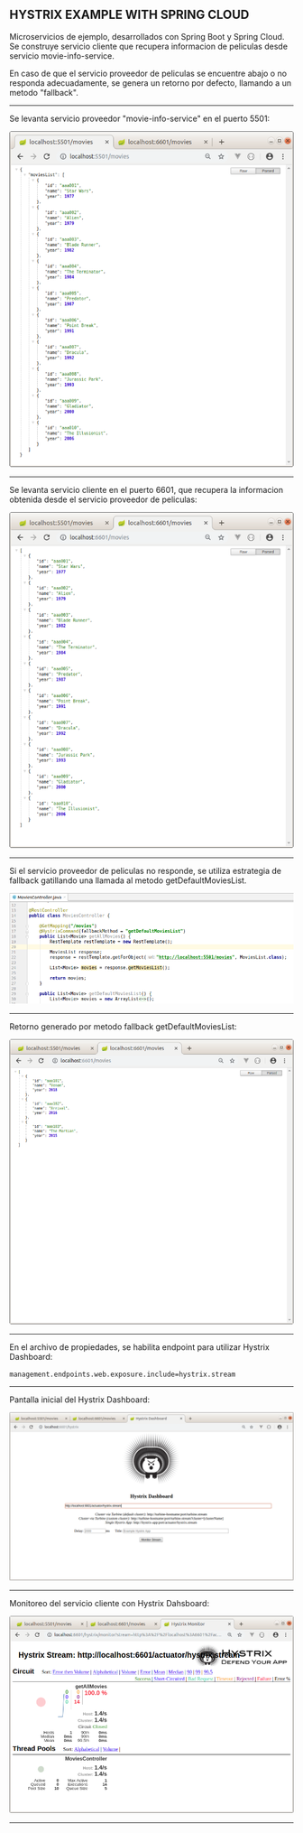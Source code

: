 HYSTRIX EXAMPLE WITH SPRING CLOUD
--------------------------------------------------------------------------------------------------------------------

Microservicios de ejemplo, desarrollados con Spring Boot y Spring Cloud.
Se construye servicio cliente que recupera informacion de peliculas desde servicio movie-info-service.

En caso de que el servicio proveedor de peliculas se encuentre abajo o no responda adecuadamente,
se genera un retorno por defecto, llamando a un metodo "fallback".

--------------------------------------------------------------------------------------------------------------------

Se levanta servicio proveedor "movie-info-service" en el puerto 5501:

![Screenshot Movies](screenshots/movies-info-service.png)

--------------------------------------------------------------------------------------------------------------------

Se levanta servicio cliente en el puerto 6601, que recupera la informacion
obtenida desde el servicio proveedor de peliculas:

![Screenshot HystrixService](screenshots/hystrix-movies-service.png)

--------------------------------------------------------------------------------------------------------------------

Si el servicio proveedor de peliculas no responde, se utiliza estrategia de fallback
gatillando una llamada al metodo getDefaultMoviesList.

![Screenshot FallbackMethod](screenshots/fallback-method.png)

--------------------------------------------------------------------------------------------------------------------

Retorno generado por metodo fallback getDefaultMoviesList:

![Screenshot HystrixService](screenshots/hystrix-fallback-call.png)

--------------------------------------------------------------------------------------------------------------------

En el archivo de propiedades, se habilita endpoint para utilizar Hystrix Dashboard:

```
management.endpoints.web.exposure.include=hystrix.stream

```

--------------------------------------------------------------------------------------------------------------------

Pantalla inicial del Hystrix Dashboard:


![Screenshot Hystrix](screenshots/hystrix-dashboard.png) 

--------------------------------------------------------------------------------------------------------------------

Monitoreo del servicio cliente con Hystrix Dahsboard:

![Screenshot HystrixStream](screenshots/hystrix-stream.png)

--------------------------------------------------------------------------------------------------------------------



